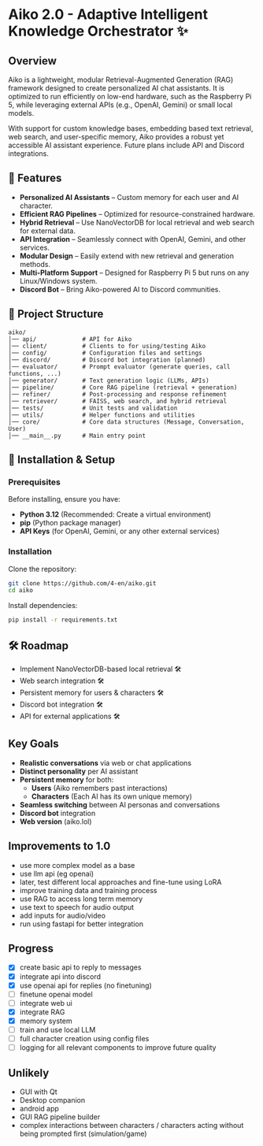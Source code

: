 # Aiko 2.0 - Adaptive Intelligent Knowledge Orchestrator ✨

## Overview

Aiko is a lightweight, modular Retrieval-Augmented Generation (RAG) framework designed to create personalized AI chat assistants. It is optimized to run efficiently on low-end hardware, such as the Raspberry Pi 5, while leveraging external APIs (e.g., OpenAI, Gemini) or small local models.

With support for custom knowledge bases, embedding based text retrieval, web search, and user-specific memory, Aiko provides a robust yet accessible AI assistant experience. Future plans include API and Discord integrations.

## 🌟 Features

- **Personalized AI Assistants** – Custom memory for each user and AI character.
- **Efficient RAG Pipelines** – Optimized for resource-constrained hardware.
- **Hybrid Retrieval** – Use NanoVectorDB for local retrieval and web search for external data.
- **API Integration** – Seamlessly connect with OpenAI, Gemini, and other services.
- **Modular Design** – Easily extend with new retrieval and generation methods.
- **Multi-Platform Support** – Designed for Raspberry Pi 5 but runs on any Linux/Windows system.
- **Discord Bot** – Bring Aiko-powered AI to Discord communities.

## 📂 Project Structure
```
aiko/
│── api/             # API for Aiko
│── client/          # Clients to for using/testing Aiko
│── config/          # Configuration files and settings
│── discord/         # Discord bot integration (planned)
│── evaluator/       # Prompt evaluator (generate queries, call functions, ...)
│── generator/       # Text generation logic (LLMs, APIs)
│── pipeline/        # Core RAG pipeline (retrieval + generation)
│── refiner/         # Post-processing and response refinement
│── retriever/       # FAISS, web search, and hybrid retrieval
│── tests/           # Unit tests and validation
│── utils/           # Helper functions and utilities
│── core/            # Core data structures (Message, Conversation, User)
│── __main__.py      # Main entry point
```
## 🚀 Installation & Setup

### Prerequisites

Before installing, ensure you have:

- **Python 3.12** (Recommended: Create a virtual environment)
- **pip** (Python package manager)
- **API Keys** (for OpenAI, Gemini, or any other external services)

### Installation

Clone the repository:
```sh
git clone https://github.com/4-en/aiko.git
cd aiko
```
Install dependencies:
```sh
pip install -r requirements.txt
```

## 🛠 Roadmap

- Implement NanoVectorDB-based local retrieval 🛠
- Web search integration 🛠
- Persistent memory for users & characters 🛠
- Discord bot integration 🛠
- API for external applications 🛠

## Key Goals
- **Realistic conversations** via web or chat applications
- **Distinct personality** per AI assistant
- **Persistent memory** for both:
  - **Users** (Aiko remembers past interactions)
  - **Characters** (Each AI has its own unique memory)
- **Seamless switching** between AI personas and conversations
- **Discord bot** integration
- **Web version** (aiko.lol)

## Improvements to 1.0
- use more complex model as a base
- use llm api (eg openai)
- later, test different local approaches and fine-tune using LoRA
- improve training data and training process
- use RAG to access long term memory
- use text to speech for audio output
- add inputs for audio/video
- run using fastapi for better integration 

## Progress
- [x] create basic api to reply to messages
- [x] integrate api into discord
- [x] use openai api for replies (no finetuning)
- [ ] finetune openai model
- [ ] integrate web ui
- [x] integrate RAG
- [x] memory system
- [ ] train and use local LLM
- [ ] full character creation using config files
- [ ] logging for all relevant components to improve future quality

## Unlikely
- GUI with Qt
- Desktop companion
- android app
- GUI RAG pipeline builder
- complex interactions between characters / characters acting without being prompted first (simulation/game)
